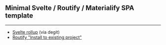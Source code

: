 ## Minimal Svelte / Routify / Materialify SPA template

----

- [Svelte rollup](https://github.com/sveltejs/template) (via degit)
- [Routify "Install to existing project"](https://routify.dev/guide/installation/install-to-existing-project)

